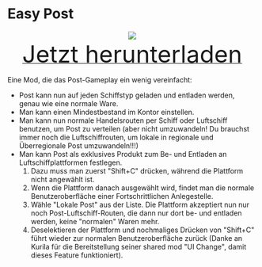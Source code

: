 # Easy Post

<div align=center><img src="_media/Anno1800/mod_banners/smallmodscollection/banner21.png"/></div>

<div align=center><a href="https://github.com/Taludas/SmallModsCollection/releases/latest/download/EasyPost.zip"> <font size="40">Jetzt herunterladen</font></a></div>

Eine Mod, die das Post-Gameplay ein wenig vereinfacht:

  * Post kann nun auf jeden Schiffstyp geladen und entladen werden, genau wie eine normale Ware.
  * Man kann einen Mindestbestand im Kontor einstellen.
  * Man kann nun normale Handelsrouten per Schiff oder Luftschiff benutzen, um Post zu verteilen (aber nicht umzuwandeln! Du brauchst immer noch die Luftschiffrouten, um lokale in regionale und Überregionale Post umzuwandeln!!!)
  * Man kann Post als exklusives Produkt zum Be- und Entladen an Luftschiffplattformen festlegen.
    1. Dazu muss man zuerst "Shift+C" drücken, während die Plattform nicht angewählt ist.
    2. Wenn die Plattform danach ausgewählt wird, findet man die normale Benutzeroberfläche einer Fortschrittlichen Anlegestelle.
    3. Wähle "Lokale Post" aus der Liste. Die Plattform akzeptiert nun nur noch Post-Luftschiff-Routen, die dann nur dort be- und entladen werden, keine "normalen" Waren mehr.
    4. Deselektieren der Plattform und nochmaliges Drücken von "Shift+C" führt wieder zur normalen Benutzeroberfläche zurück (Danke an Kurila für die Bereitstellung seiner shared mod "UI Change", damit dieses Feature funktioniert).